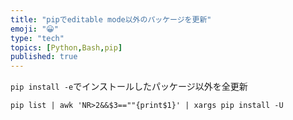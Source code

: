 ```yaml
---
title: "pipでeditable mode以外のパッケージを更新"
emoji: "😀"
type: "tech"
topics: [Python,Bash,pip]
published: true
---
```

`pip install -e`でインストールしたパッケージ以外を全更新

```bash:Terminal
pip list | awk 'NR>2&&$3==""{print$1}' | xargs pip install -U
```

